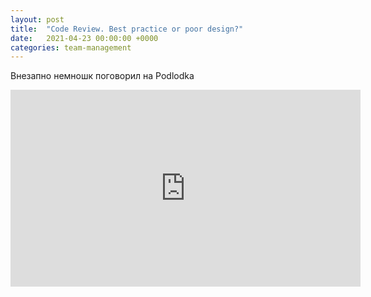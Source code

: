 ```yaml
---
layout: post
title:  "Code Review. Best practice or poor design?"
date:   2021-04-23 00:00:00 +0000
categories: team-management
---
```

Внезапно немношк поговорил на Podlodka

<iframe width="560" height="315" src="https://www.youtube.com/embed/tJP9LNFP12w" title="YouTube video player" frameborder="0" allow="accelerometer; autoplay; clipboard-write; encrypted-media; gyroscope; picture-in-picture" allowfullscreen></iframe>

